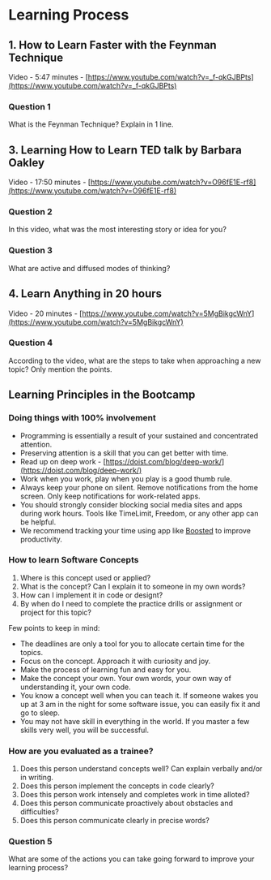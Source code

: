# Learning Process

## 1. How to Learn Faster with the Feynman Technique
Video - 5:47 minutes - [https://www.youtube.com/watch?v=_f-qkGJBPts](https://www.youtube.com/watch?v=_f-qkGJBPts)

### Question 1
What is the Feynman Technique? Explain in 1 line.

## 3. Learning How to Learn TED talk by Barbara Oakley
Video - 17:50 minutes - [https://www.youtube.com/watch?v=O96fE1E-rf8](https://www.youtube.com/watch?v=O96fE1E-rf8)

### Question 2
In this video, what was the most interesting story or idea for you?

### Question 3
What are active and diffused modes of thinking?

## 4. Learn Anything in 20 hours

Video  - 20 minutes - [https://www.youtube.com/watch?v=5MgBikgcWnY](https://www.youtube.com/watch?v=5MgBikgcWnY)

### Question 4
According to the video, what are the steps to take when approaching a new topic? Only mention the points.

## Learning Principles in the Bootcamp

### Doing things with 100% involvement

* Programming is essentially a result of your sustained and concentrated attention.
* Preserving attention is a skill that you can get better with time.
* Read up on deep work - [https://doist.com/blog/deep-work/](https://doist.com/blog/deep-work/)
* Work when you work, play when you play is a good thumb rule.
* Always keep your phone on silent. Remove notifications from the home screen. Only keep notifications for work-related apps.
* You should strongly consider blocking social media sites and apps during work hours. Tools like TimeLimit, Freedom, or any other app can be helpful.
* We recommend tracking your time using app like [Boosted](https://play.google.com/store/apps/details?id=com.boostedproductivity.app&hl=en_IN) to improve productivity.

### How to learn Software Concepts

1. Where is this concept used or applied?
2. What is the concept? Can I explain it to someone in my own words?
3. How can I implement it in code or designt?
4. By when do I need to complete the practice drills or assignment or project for this topic?

Few points to keep in mind:
- The deadlines are only a tool for you to allocate certain time for the topics.
- Focus on the concept. Approach it with curiosity and joy.
- Make the process of learning fun and easy for you.
- Make the concept your own. Your own words, your own way of understanding it, your own code.
- You know a concept well when you can teach it. If someone wakes you up at 3 am in the night for some software issue, you can easily fix it and go to sleep.
- You may not have skill in everything in the world. If you master a few skills very well, you will be successful.

### How are you evaluated as a trainee?

1. Does this person understand concepts well? Can explain verbally and/or in writing.
2. Does this person implement the concepts in code clearly?
3. Does this person work intensely and completes work in time alloted?
4. Does this person communicate proactively about obstacles and difficulties?
5. Does this person communicate clearly in precise words?


### Question 5

What are some of the actions you can take going forward to improve your learning process?
